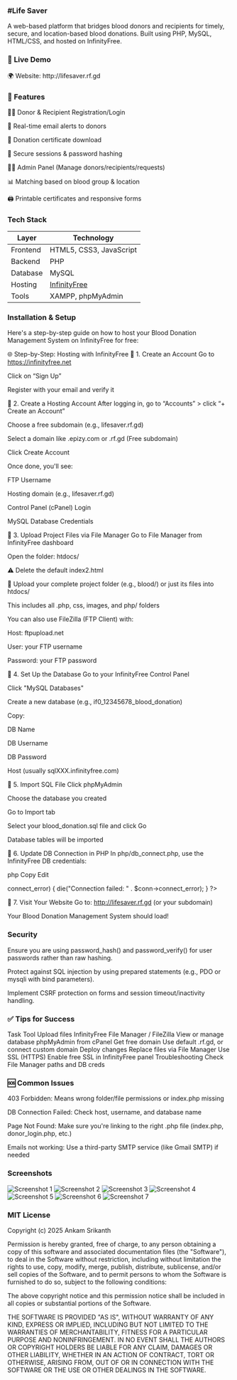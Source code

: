 <h3><b>#Life Saver</b></h3>

A web-based platform that bridges blood donors and recipients for timely, secure, and location-based blood donations. Built using PHP, MySQL, HTML/CSS, and hosted on InfinityFree.

<h3><b>🚀 Live Demo</b></h3>
🌍 Website: http://lifesaver.rf.gd

<h3><b>🔧 Features</b></h3>
🧑‍💻 Donor & Recipient Registration/Login

📩 Real-time email alerts to donors

🧾 Donation certificate download

🔐 Secure sessions & password hashing

👨‍⚕️ Admin Panel (Manage donors/recipients/requests)

📊 Matching based on blood group & location

🖨️ Printable certificates and responsive forms








<h3><b>Tech Stack</b></h3>

| Layer     | Technology                  |
|-----------|-----------------------------|
| Frontend  | HTML5, CSS3, JavaScript     |
| Backend   | PHP                         |
| Database  | MySQL                       |
| Hosting   | [InfinityFree](https://infinityfree.net) |
| Tools     | XAMPP, phpMyAdmin           |



<h3><b>Installation & Setup</b></h3>

Here's a step-by-step guide on how to host your Blood Donation Management System on InfinityFree for free:

🌐 Step-by-Step: Hosting with InfinityFree
🔸 1. Create an Account
Go to https://infinityfree.net

Click on “Sign Up”

Register with your email and verify it

🔸 2. Create a Hosting Account
After logging in, go to “Accounts” > click “+ Create an Account”

Choose a free subdomain (e.g., lifesaver.rf.gd)

Select a domain like .epizy.com or .rf.gd (Free subdomain)

Click Create Account

Once done, you'll see:

FTP Username

Hosting domain (e.g., lifesaver.rf.gd)

Control Panel (cPanel) Login

MySQL Database Credentials

🔸 3. Upload Project Files via File Manager
Go to File Manager from InfinityFree dashboard

Open the folder: htdocs/

⚠️ Delete the default index2.html

📁 Upload your complete project folder (e.g., blood/) or just its files into htdocs/

This includes all .php, css, images, and php/ folders

You can also use FileZilla (FTP Client) with:

Host: ftpupload.net

User: your FTP username

Password: your FTP password

🔸 4. Set Up the Database
Go to your InfinityFree Control Panel

Click "MySQL Databases"

Create a new database (e.g., if0_12345678_blood_donation)

Copy:

DB Name

DB Username

DB Password

Host (usually sqlXXX.infinityfree.com)

🔸 5. Import SQL File
Click phpMyAdmin

Choose the database you created

Go to Import tab

Select your blood_donation.sql file and click Go

Database tables will be imported

🔸 6. Update DB Connection in PHP
In php/db_connect.php, use the InfinityFree DB credentials:

php
Copy
Edit
<?php
$host = "sqlXXX.infinityfree.com";  // Replace with your actual host
$user = "if0_12345678";             // Your DB username
$pass = "your_db_password";         // Your DB password
$db   = "if0_12345678_blood_donation"; // Your full DB name

$conn = new mysqli($host, $user, $pass, $db);
if ($conn->connect_error) {
    die("Connection failed: " . $conn->connect_error);
}
?>
🔸 7. Visit Your Website
Go to: http://lifesaver.rf.gd (or your subdomain)

Your Blood Donation Management System should load!




<h3><b>Security</b></h3>

Ensure you are using password_hash() and password_verify() for user passwords rather than raw hashing.

Protect against SQL injection by using prepared statements (e.g., PDO or mysqli with bind parameters).

Implement CSRF protection on forms and session timeout/inactivity handling.





<h3><b>✅ Tips for Success</b></h3>
Task	Tool
Upload files	InfinityFree File Manager / FileZilla
View or manage database	phpMyAdmin from cPanel
Get free domain	Use default .rf.gd, or connect custom domain
Deploy changes	Replace files via File Manager
Use SSL (HTTPS)	Enable free SSL in InfinityFree panel
Troubleshooting	Check File Manager paths and DB creds

<h3><b>🆘 Common Issues</b></h3>
403 Forbidden: Means wrong folder/file permissions or index.php missing

DB Connection Failed: Check host, username, and database name

Page Not Found: Make sure you're linking to the right .php file (index.php, donor_login.php, etc.)

Emails not working: Use a third-party SMTP service (like Gmail SMTP) if needed





<h3><b>Screenshots</b></h3>

![Screenshot 1](https://github.com/user-attachments/assets/e177ef0a-bdd7-42a6-86b9-1b317740dc85)
![Screenshot 2](https://github.com/user-attachments/assets/b2233422-0222-44b4-9230-c8129522f8ac)
![Screenshot 3](https://github.com/user-attachments/assets/eaa9a2fb-e85e-406a-9a67-862414e6d329)
![Screenshot 4](https://github.com/user-attachments/assets/8c48f837-cf1a-472b-a3e5-d486fac4202e)
![Screenshot 5](https://github.com/user-attachments/assets/66572f0f-93c7-4122-93f5-7fc5dae4d7d2)
![Screenshot 6](https://github.com/user-attachments/assets/8d55077d-f094-4c0c-b906-7fa8cd240947)
![Screenshot 7](https://github.com/user-attachments/assets/de7df759-0b96-4348-bcb0-a568808f5fea)





<h3><b>MIT License</b></h3>

Copyright (c) 2025 Ankam Srikanth


Permission is hereby granted, free of charge, to any person obtaining a copy of this software and associated documentation files (the "Software"), to deal in the Software without restriction, including without limitation the rights to use, copy, modify, merge, publish, distribute, sublicense, and/or sell copies of the Software, and to permit persons to whom the Software is furnished to do so, subject to the following conditions:

The above copyright notice and this permission notice shall be included in all copies or substantial portions of the Software.

THE SOFTWARE IS PROVIDED "AS IS", WITHOUT WARRANTY OF ANY KIND, EXPRESS OR IMPLIED, INCLUDING BUT NOT LIMITED TO THE WARRANTIES OF MERCHANTABILITY, FITNESS FOR A PARTICULAR PURPOSE AND NONINFRINGEMENT. IN NO EVENT SHALL THE AUTHORS OR COPYRIGHT HOLDERS BE LIABLE FOR ANY CLAIM, DAMAGES OR OTHER LIABILITY, WHETHER IN AN ACTION OF CONTRACT, TORT OR OTHERWISE, ARISING FROM, OUT OF OR IN CONNECTION WITH THE SOFTWARE OR THE USE OR OTHER DEALINGS IN THE SOFTWARE.



